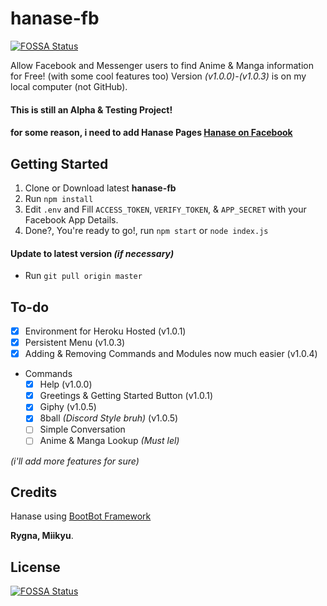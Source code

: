 # hanase-fb
[![FOSSA Status](https://app.fossa.io/api/projects/git%2Bgithub.com%2FMiikyu%2Fhanase-fb.svg?type=shield)](https://app.fossa.io/projects/git%2Bgithub.com%2FMiikyu%2Fhanase-fb?ref=badge_shield)

Allow Facebook and Messenger users to find Anime &amp; Manga information for Free! (with some cool features too)
Version *(v1.0.0)*-*(v1.0.3)* is on my local computer (not GitHub).

#### This is still an Alpha &amp; Testing Project!
#### for some reason, i need to add Hanase Pages [Hanase on Facebook](https://facebook.com/ryHanase/)

## Getting Started
1. Clone or Download latest **hanase-fb**
2. Run `npm install`
4. Edit `.env` and Fill `ACCESS_TOKEN`, `VERIFY_TOKEN`, &amp; `APP_SECRET` with your Facebook App Details.
5. Done?, You're ready to go!, run `npm start` or `node index.js`

#### Update to latest version *(if necessary)*
- Run `git pull origin master`

## To-do
- [x] Environment for Heroku Hosted (v1.0.1)
- [x] Persistent Menu (v1.0.3)
- [x] Adding & Removing Commands and Modules now much easier (v1.0.4)
- Commands
    - [x] Help (v1.0.0)
    - [x] Greetings & Getting Started Button (v1.0.1)
    - [x] Giphy (v1.0.5)
    - [x] 8ball *(Discord Style bruh)* (v1.0.5)
    - [ ] Simple Conversation
    - [ ] Anime & Manga Lookup *(Must lel)*

*(i'll add more features for sure)*

## Credits
Hanase using [BootBot Framework](https://github.com/Charca/bootbot)

**Rygna, Miikyu**.


## License
[![FOSSA Status](https://app.fossa.io/api/projects/git%2Bgithub.com%2FMiikyu%2Fhanase-fb.svg?type=large)](https://app.fossa.io/projects/git%2Bgithub.com%2FMiikyu%2Fhanase-fb?ref=badge_large)
